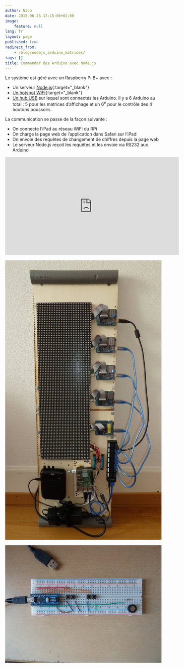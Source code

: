 ```yaml
---
author: Nico
date: 2015-06-26 17:15:00+01:00
image:
    feature: null
lang: fr
layout: page
published: true
redirect_from:
    - /blog/nodejs_arduino_matrices/
tags: []
title: Commander des Arduino avec Node.js
---
```


Le système est géré avec un Raspberry Pi B+ avec :

-   Un serveur [Node.js](https://nodejs.org){:target="\_blank"}
-   [Un hotspot WiFi](https://learn.adafruit.com/setting-up-a-raspberry-pi-as-a-wifi-access-point?view=all){:target="\_blank"}
-   [Un hub USB](/usb_hub_test/) sur lequel sont connectés les Arduino. Il y a 6 Arduino au total : 5 pour les matrices d’affichage et un 6<sup>e</sup> pour le contrôle des 4 boutons poussoirs.

La communication se passe de la façon suivante :

-   On connecte l’iPad au réseau WiFi du RPi
-   On charge la page web de l’application dans Safari sur l’iPad
-   On envoie des requêtes de changement de chiffres depuis la page web
-   Le serveur Node.js reçoit les requêtes et les envoie via RS232 aux Arduino

<iframe width="560" height="315" src="https://www.youtube.com/embed/b8a_t5Tyg44" frameborder="0" allowfullscreen></iframe>

[![ouilogique.com][img_1]][img_1]

[img_1]: ../../files/2015-06-26-nodejs_arduino_matrices/images/2015-05-29_platine.jpg

[![ouilogique.com][img_2]][img_2]

[img_2]: ../../files/2015-06-26-nodejs_arduino_matrices/images/2015-05-30_boutons.jpg
